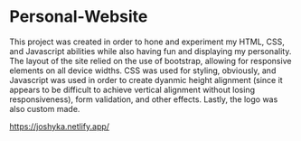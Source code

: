 # Personal-Website

This project was created in order to hone and experiment my HTML, CSS, and Javascript abilities while also having fun and displaying my personality. The layout of the site relied on the use of bootstrap, allowing for responsive elements on all device widths. CSS was used for styling, obviously, and Javascript was used in order to create dyanmic height alignment (since it appears to be difficult to achieve vertical alignment without losing responsiveness), form validation, and other effects. Lastly, the logo was also custom made.

https://joshyka.netlify.app/

